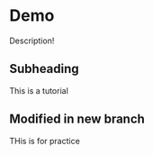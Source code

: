# Demo

Description!

## Subheading

This is a tutorial 

## Modified in new branch

THis is for practice